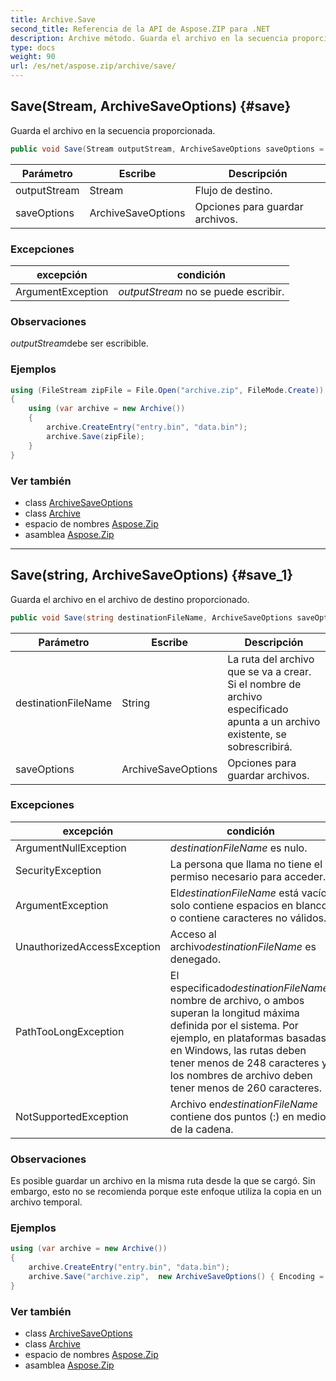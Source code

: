 ```yaml
---
title: Archive.Save
second_title: Referencia de la API de Aspose.ZIP para .NET
description: Archive método. Guarda el archivo en la secuencia proporcionada.
type: docs
weight: 90
url: /es/net/aspose.zip/archive/save/
---
```

## Save(Stream, ArchiveSaveOptions) {#save}

Guarda el archivo en la secuencia proporcionada.

```csharp
public void Save(Stream outputStream, ArchiveSaveOptions saveOptions = null)
```

| Parámetro | Escribe | Descripción |
| --- | --- | --- |
| outputStream | Stream | Flujo de destino. |
| saveOptions | ArchiveSaveOptions | Opciones para guardar archivos. |

### Excepciones

| excepción | condición |
| --- | --- |
| ArgumentException | *outputStream* no se puede escribir. |

### Observaciones

*outputStream*debe ser escribible.

### Ejemplos

```csharp
using (FileStream zipFile = File.Open("archive.zip", FileMode.Create))
{
    using (var archive = new Archive())
    {
        archive.CreateEntry("entry.bin", "data.bin");
        archive.Save(zipFile);
    }
}
```

### Ver también

* class [ArchiveSaveOptions](../../../aspose.zip.saving/archivesaveoptions/)
* class [Archive](../)
* espacio de nombres [Aspose.Zip](../../archive/)
* asamblea [Aspose.Zip](../../../)

---

## Save(string, ArchiveSaveOptions) {#save_1}

Guarda el archivo en el archivo de destino proporcionado.

```csharp
public void Save(string destinationFileName, ArchiveSaveOptions saveOptions = null)
```

| Parámetro | Escribe | Descripción |
| --- | --- | --- |
| destinationFileName | String | La ruta del archivo que se va a crear. Si el nombre de archivo especificado apunta a un archivo existente, se sobrescribirá. |
| saveOptions | ArchiveSaveOptions | Opciones para guardar archivos. |

### Excepciones

| excepción | condición |
| --- | --- |
| ArgumentNullException | *destinationFileName* es nulo. |
| SecurityException | La persona que llama no tiene el permiso necesario para acceder. |
| ArgumentException | El*destinationFileName* está vacío, solo contiene espacios en blanco o contiene caracteres no válidos. |
| UnauthorizedAccessException | Acceso al archivo*destinationFileName* es denegado. |
| PathTooLongException | El especificado*destinationFileName*, nombre de archivo, o ambos superan la longitud máxima definida por el sistema. Por ejemplo, en plataformas basadas en Windows, las rutas deben tener menos de 248 caracteres y los nombres de archivo deben tener menos de 260 caracteres. |
| NotSupportedException | Archivo en*destinationFileName* contiene dos puntos (:) en medio de la cadena. |

### Observaciones

Es posible guardar un archivo en la misma ruta desde la que se cargó. Sin embargo, esto no se recomienda porque este enfoque utiliza la copia en un archivo temporal.

### Ejemplos

```csharp
using (var archive = new Archive())
{
    archive.CreateEntry("entry.bin", "data.bin");
    archive.Save("archive.zip",  new ArchiveSaveOptions() { Encoding = Encoding.ASCII });
}
```

### Ver también

* class [ArchiveSaveOptions](../../../aspose.zip.saving/archivesaveoptions/)
* class [Archive](../)
* espacio de nombres [Aspose.Zip](../../archive/)
* asamblea [Aspose.Zip](../../../)


